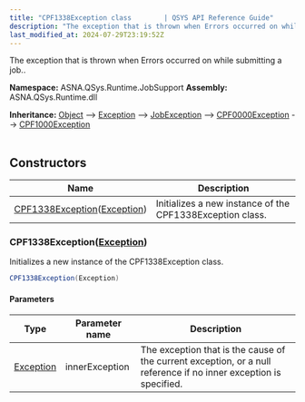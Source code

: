 ```yaml
---
title: "CPF1338Exception class        | QSYS API Reference Guide"
description: "The exception that is thrown when Errors occurred on while submitting a job.. "
last_modified_at: 2024-07-29T23:19:52Z
---
```


The exception that is thrown when Errors occurred on while submitting a job..

**Namespace:** ASNA.QSys.Runtime.JobSupport
**Assembly:** ASNA.QSys.Runtime.dll

**Inheritance:** [Object](https://docs.microsoft.com/en-us/dotnet/api/system.object) --> [Exception](https://docs.microsoft.com/en-us/dotnet/api/system.exception) --> [JobException](/reference/runtime/qsys-runtime-job-support/job-exception.html) --> [CPF0000Exception](/reference/runtime/qsys-runtime-job-support/cpf-exceptions/cpf0000-exception.html) --> [CPF1000Exception](/reference/runtime/qsys-runtime-job-support/cpf-exceptions/cpf1000-exception.html)
<br>
<br>

## Constructors

| Name | Description |
| --- | --- |
| [CPF1338Exception](#cpf1338exceptionexception)([Exception](https://docs.microsoft.com/en-us/dotnet/api/system.exception)) | Initializes a new instance of the CPF1338Exception class.

### CPF1338Exception([Exception](https://docs.microsoft.com/en-us/dotnet/api/system.exception))

Initializes a new instance of the CPF1338Exception class.

```cs
CPF1338Exception(Exception)
```

#### Parameters

| Type | Parameter name | Description
| --- | --- | ---
| [Exception](https://docs.microsoft.com/en-us/dotnet/api/system.exception) | innerException | The exception that is the cause of the current exception, or a null reference if no inner exception is specified.
